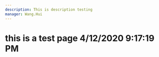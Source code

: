 ```yaml
---
description: This is description testing
manager: Wang.Hui
---
```

# this is a test page 4/12/2020 9:17:19 PM